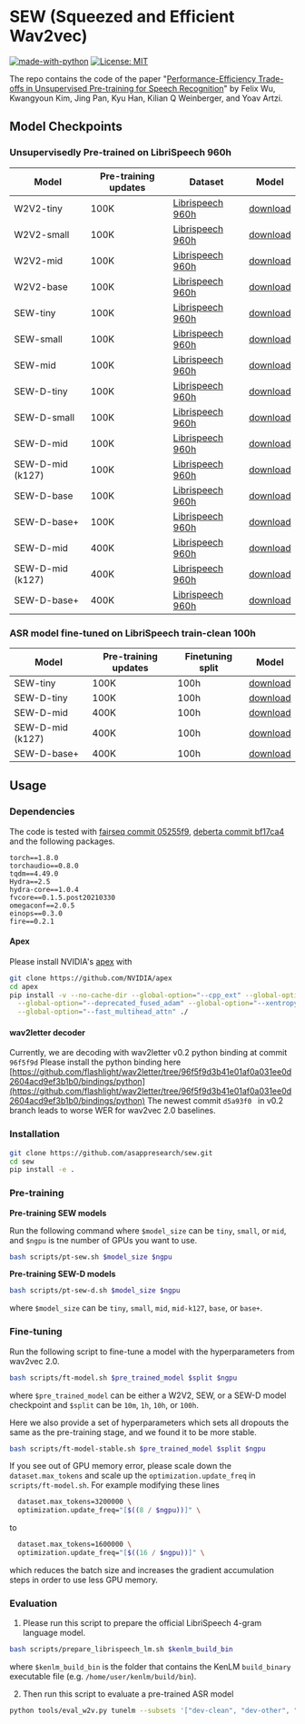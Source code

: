 # SEW (Squeezed and Efficient Wav2vec)
[![made-with-python](https://img.shields.io/badge/Made%20with-Python-red.svg)](#python)
[![License: MIT](https://img.shields.io/badge/License-MIT-yellow.svg)](https://opensource.org/licenses/MIT)

The repo contains the code of the paper "[Performance-Efficiency Trade-offs in Unsupervised Pre-training for Speech Recognition](https://arxiv.org/abs/2109.06870)" by Felix Wu, Kwangyoun Kim, Jing Pan, Kyu Han, Kilian Q Weinberger, and Yoav Artzi.

## Model Checkpoints
<!-- <details><summary>Unsupervisedly Pre-trained on Librispeech 960h (click to unfold) </summary><p> -->

### Unsupervisedly Pre-trained on LibriSpeech 960h

Model | Pre-training updates | Dataset| Model
|---|---|---|---
W2V2-tiny        | 100K | [Librispeech 960h](http://www.openslr.org/12) | [download](https://papers-sew.awsdev.asapp.com/save-pre/w2v2-tiny-100k.pt)
W2V2-small       | 100K | [Librispeech 960h](http://www.openslr.org/12) | [download](https://papers-sew.awsdev.asapp.com/save-pre/w2v2-small-100k.pt)
W2V2-mid         | 100K | [Librispeech 960h](http://www.openslr.org/12) | [download](https://papers-sew.awsdev.asapp.com/save-pre/w2v2-mid-100k.pt)
W2V2-base        | 100K | [Librispeech 960h](http://www.openslr.org/12) | [download](https://papers-sew.awsdev.asapp.com/save-pre/w2v2-base-100k.pt)
SEW-tiny         | 100K | [Librispeech 960h](http://www.openslr.org/12) | [download](https://papers-sew.awsdev.asapp.com/save-pre/sew-tiny-100k.pt)
SEW-small        | 100K | [Librispeech 960h](http://www.openslr.org/12) | [download](https://papers-sew.awsdev.asapp.com/save-pre/sew-small-100k.pt)
SEW-mid          | 100K | [Librispeech 960h](http://www.openslr.org/12) | [download](https://papers-sew.awsdev.asapp.com/save-pre/sew-mid-100k.pt)
SEW-D-tiny       | 100K | [Librispeech 960h](http://www.openslr.org/12) | [download](https://papers-sew.awsdev.asapp.com/save-pre/sew-d-tiny-100k.pt)
SEW-D-small      | 100K | [Librispeech 960h](http://www.openslr.org/12) | [download](https://papers-sew.awsdev.asapp.com/save-pre/sew-d-small-100k.pt)
SEW-D-mid        | 100K | [Librispeech 960h](http://www.openslr.org/12) | [download](https://papers-sew.awsdev.asapp.com/save-pre/sew-d-mid-100k.pt)
SEW-D-mid (k127) | 100K | [Librispeech 960h](http://www.openslr.org/12) | [download](https://papers-sew.awsdev.asapp.com/save-pre/sew-d-mid-k127-100k.pt)
SEW-D-base       | 100K | [Librispeech 960h](http://www.openslr.org/12) | [download](https://papers-sew.awsdev.asapp.com/save-pre/sew-d-base-100k.pt)
SEW-D-base+      | 100K | [Librispeech 960h](http://www.openslr.org/12) | [download](https://papers-sew.awsdev.asapp.com/save-pre/sew-d-base%2B-100k.pt)
SEW-D-mid        | 400K | [Librispeech 960h](http://www.openslr.org/12) | [download](https://papers-sew.awsdev.asapp.com/save-pre/sew-d-mid-400k.pt)
SEW-D-mid (k127) | 400K | [Librispeech 960h](http://www.openslr.org/12) | [download](https://papers-sew.awsdev.asapp.com/save-pre/sew-d-mid-k127-400k.pt)
SEW-D-base+      | 400K | [Librispeech 960h](http://www.openslr.org/12) | [download](https://papers-sew.awsdev.asapp.com/save-pre/sew-d-base%2B-400k.pt)

### ASR model fine-tuned on LibriSpeech train-clean 100h
Model | Pre-training updates | Finetuning split | Model
|---|---|---|---
SEW-tiny    | 100K | 100h | [download](https://papers-sew.awsdev.asapp.com/save-ft-100h/sew-tiny-100k-ft-ls100h.pt)
SEW-D-tiny  | 100K | 100h | [download](https://papers-sew.awsdev.asapp.com/save-ft-100h/sew-d-tiny-100k-ft-ls100h.pt)
SEW-D-mid   | 400K | 100h | [download](https://papers-sew.awsdev.asapp.com/save-ft-100h/sew-d-mid-400k-ft-ls100h.pt)
SEW-D-mid (k127) | 400K | 100h | [download](https://papers-sew.awsdev.asapp.com/save-ft-100h/sew-d-mid-k127-400k-ft-ls100h.pt)
SEW-D-base+ | 400K | 100h | [download](https://papers-sew.awsdev.asapp.com/save-ft-100h/sew-d-base%2B-400k-ft-ls100h.pt)


## Usage

### Dependencies
The code is tested with [fairseq commit 05255f9](https://github.com/pytorch/fairseq/tree/05255f96410e5b1eaf3bf59b767d5b4b7e2c3a35), [deberta commit bf17ca4](https://github.com/microsoft/DeBERTa/tree/bf17ca43fa429875c823536b5993cdf783ae5049) and the following packages.

```
torch==1.8.0
torchaudio==0.8.0
tqdm==4.49.0
Hydra==2.5
hydra-core==1.0.4
fvcore==0.1.5.post20210330
omegaconf==2.0.5
einops==0.3.0
fire==0.2.1
```

#### Apex
Please install NVIDIA's [apex](https://github.com/NVIDIA/apex) with
```sh
git clone https://github.com/NVIDIA/apex
cd apex
pip install -v --no-cache-dir --global-option="--cpp_ext" --global-option="--cuda_ext" \
  --global-option="--deprecated_fused_adam" --global-option="--xentropy" \
  --global-option="--fast_multihead_attn" ./
```

#### wav2letter decoder
Currently, we are decoding with wav2letter v0.2 python binding at commit `96f5f9d`
Please install the python binding here
[https://github.com/flashlight/wav2letter/tree/96f5f9d3b41e01af0a031ee0d2604acd9ef3b1b0/bindings/python](https://github.com/flashlight/wav2letter/tree/96f5f9d3b41e01af0a031ee0d2604acd9ef3b1b0/bindings/python)
The newest commit `d5a93f0
` in v0.2 branch leads to worse WER for wav2vec 2.0 baselines.


### Installation
```sh
git clone https://github.com/asappresearch/sew.git
cd sew 
pip install -e .
```
### Pre-training

**Pre-training SEW models**

Run the following command where `$model_size` can be `tiny`, `small`, or `mid`, and `$ngpu` is tne number of GPUs you want to use.
```sh
bash scripts/pt-sew.sh $model_size $ngpu
```

**Pre-training SEW-D models**

```sh
bash scripts/pt-sew-d.sh $model_size $ngpu
```
where `$model_size` can be `tiny`, `small`, `mid`, `mid-k127`, `base`, or `base+`.

### Fine-tuning

Run the following script to fine-tune a model with the hyperparameters from wav2vec 2.0. 
```sh
bash scripts/ft-model.sh $pre_trained_model $split $ngpu
```
where `$pre_trained_model` can be either a W2V2, SEW, or a SEW-D model checkpoint and `$split` can be `10m`, `1h`, `10h`, or `100h`.

Here we also provide a set of hyperparameters which sets all dropouts the same as the pre-training stage, and we found it to be more stable.
```sh
bash scripts/ft-model-stable.sh $pre_trained_model $split $ngpu
```

If you see out of GPU memory error, please scale down the `dataset.max_tokens` and scale up the `optimization.update_freq` in `scripts/ft-model.sh`.
For example modifying these lines
```sh
  dataset.max_tokens=3200000 \
  optimization.update_freq="[$((8 / $ngpu))]" \
```
to
```sh
  dataset.max_tokens=1600000 \
  optimization.update_freq="[$((16 / $ngpu))]" \
```
which reduces the batch size and increases the gradient accumulation steps in order to use less GPU memory.

### Evaluation
1. Please run this script to prepare the official LibriSpeech 4-gram language model.
```sh
bash scripts/prepare_librispeech_lm.sh $kenlm_build_bin
```
where `$kenlm_build_bin` is the folder that contains the KenLM `build_binary` executable file (e.g. `/home/user/kenlm/build/bin`).

2. Then run this script to evaluate a pre-trained ASR model
```sh
python tools/eval_w2v.py tunelm --subsets '["dev-clean", "dev-other", "test-clean", "test-other"]' --model $asr_checkpoint
```
